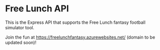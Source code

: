 # Free Lunch API

This is the Express API that supports the Free Lunch fantasy football simulator tool.

Join the fun at https://freelunchfantasy.azurewebsites.net/  (domain to be updated soon)!
